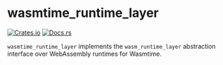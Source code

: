 # wasmtime_runtime_layer

[![Crates.io](https://img.shields.io/crates/v/wasmtime_runtime_layer.svg)](https://crates.io/crates/wasmtime_runtime_layer)
[![Docs.rs](https://docs.rs/wasmtime_runtime_layer/badge.svg)](https://docs.rs/wasmtime_runtime_layer)

`wasmtime_runtime_layer` implements the `wasm_runtime_layer` abstraction interface over WebAssembly runtimes for Wasmtime.
